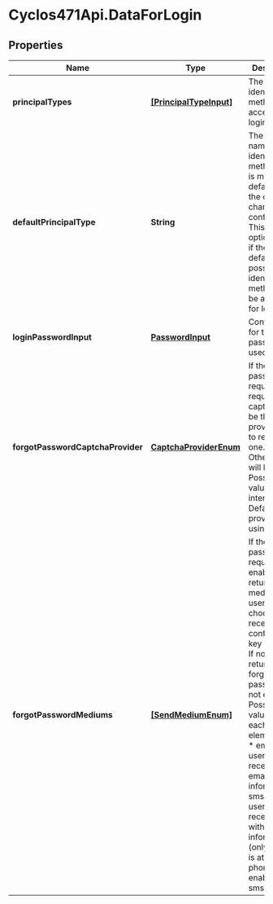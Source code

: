 # Cyclos471Api.DataForLogin

## Properties
Name | Type | Description | Notes
------------ | ------------- | ------------- | -------------
**principalTypes** | [**[PrincipalTypeInput]**](PrincipalTypeInput.md) | The identification methods accepted for login | [optional] 
**defaultPrincipalType** | **String** | The internal name of the identification method that is marked as default for the current channel configuration. This is optional, and if there is no default, all possible identification methods will be attempted for login.  | [optional] 
**loginPasswordInput** | [**PasswordInput**](PasswordInput.md) | Contains data for the password used on login | [optional] 
**forgotPasswordCaptchaProvider** | [**CaptchaProviderEnum**](CaptchaProviderEnum.md) | If the forgot password request requires a captcha, will be the  provider used to request one. Otherwise will be null. Possible values are: * internal: Default provider using images  | [optional] 
**forgotPasswordMediums** | [**[SendMediumEnum]**](SendMediumEnum.md) | If the forgot password request is enabled, returns the mediums the user can choose to receive the confirmation key or code.  If nothing is returned, forgot password is not enabled. Possibles values for each array element are: * email: The user will receive an email with the information * sms: The user will receive a sms with the information (only if there is at least one phone enabled for sms)  | [optional] 


